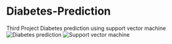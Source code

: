 # Diabetes-Prediction
Third Project  Diabetes prediction using support vector machine 
![Diabetes prediction](https://user-images.githubusercontent.com/100555105/232386862-d3bbf5cc-c1c0-4c44-a62e-62851859eb9e.jpeg)
![Support vector machine](https://user-images.githubusercontent.com/100555105/232396074-8273ee34-8362-412e-abbd-31b9f31f26b4.png)

